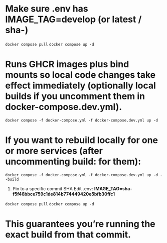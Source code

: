 # Make sure .env has IMAGE_TAG=develop (or latest / sha-<commit>)
`docker compose pull`
`docker compose up -d`

# Runs GHCR images plus bind mounts so local code changes take effect immediately (optionally local builds if you uncomment them in docker-compose.dev.yml).
`docker compose -f docker-compose.yml -f docker-compose.dev.yml up -d`
# If you want to rebuild locally for one or more services (after uncommenting build: for them):
`docker compose -f docker-compose.yml -f docker-compose.dev.yml up -d --build`

1) Pin to a specific commit SHA
Edit .env:
__IMAGE_TAG=sha-f5f46bbce759c1de814b774449420e5bfb30ffc1__

`docker compose pull`
`docker compose up -d`

# This guarantees you’re running the exact build from that commit.